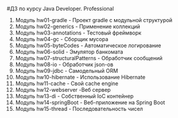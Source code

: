 #ДЗ по курсу Java Developer. Professional
1. Модуль hw01-gradle - Проект gradle с модульной структурой
2. Модуль hw02-generics - Применение коллекций
3. Модуль hw03-annotations - Тестовый фреймворк
4. Модуль hw04-gc - Сборщик мусора
5. Модуль hw05-byteCodes - Автоматическое логирование
6. Модуль hw06-solid - Эмулятор банкомата
7. Модуль hw07-structuralPatterns - Обработчик сообщений
8. Модуль hw08-io - Обработчик json-ов
9. Модуль hw09-jdbc - Самодельный ORM
10. Модуль hw10-hibernate - Использование Hibernate
11. Модуль hw11-cache - Свой cache engine
12. Модуль hw12-webserver -Веб сервер
13. Модуль hw13-di - Собственный IoC контейнер
14. Модуль hw14-springBoot - Веб-приложение на Spring Boot
15. Модуль hw15-thread - Последовательность чисел
